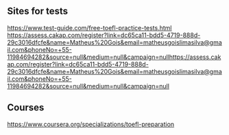 ## Sites for tests
https://www.test-guide.com/free-toefl-practice-tests.html
https://assess.cakap.com/register?link=dc65ca11-bdd5-4719-888d-29c3016dfcfe&name=Matheus%20Gois&email=matheusgoislimasilva@gmail.com&phoneNo=+55-11984694282&source=null&medium=null&campaign=nullhttps://assess.cakap.com/register?link=dc65ca11-bdd5-4719-888d-29c3016dfcfe&name=Matheus%20Gois&email=matheusgoislimasilva@gmail.com&phoneNo=+55-11984694282&source=null&medium=null&campaign=null

## Courses
https://www.coursera.org/specializations/toefl-preparation